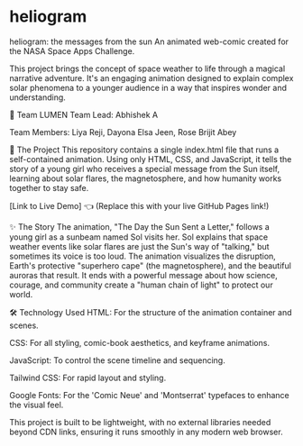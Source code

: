 # heliogram
heliogram: the messages from the sun
An animated web-comic created for the NASA Space Apps Challenge.

This project brings the concept of space weather to life through a magical narrative adventure. It's an engaging animation designed to explain complex solar phenomena to a younger audience in a way that inspires wonder and understanding.

👥 Team LUMEN
Team Lead: Abhishek A

Team Members: Liya Reji, Dayona Elsa Jeen, Rose Brijit Abey

🚀 The Project
This repository contains a single index.html file that runs a self-contained animation. Using only HTML, CSS, and JavaScript, it tells the story of a young girl who receives a special message from the Sun itself, learning about solar flares, the magnetosphere, and how humanity works together to stay safe.

[Link to Live Demo] 👈 (Replace this with your live GitHub Pages link!)

✨ The Story
The animation, "The Day the Sun Sent a Letter," follows a young girl as a sunbeam named Sol visits her. Sol explains that space weather events like solar flares are just the Sun's way of "talking," but sometimes its voice is too loud. The animation visualizes the disruption, Earth's protective "superhero cape" (the magnetosphere), and the beautiful auroras that result. It ends with a powerful message about how science, courage, and community create a "human chain of light" to protect our world.

🛠️ Technology Used
HTML: For the structure of the animation container and scenes.

CSS: For all styling, comic-book aesthetics, and keyframe animations.

JavaScript: To control the scene timeline and sequencing.

Tailwind CSS: For rapid layout and styling.

Google Fonts: For the 'Comic Neue' and 'Montserrat' typefaces to enhance the visual feel.

This project is built to be lightweight, with no external libraries needed beyond CDN links, ensuring it runs smoothly in any modern web browser.
